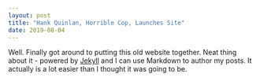 ```yaml
---
layout: post
title: "Hank Quinlan, Horrible Cop, Launches Site"
date: 2019-08-04
---
```


Well. Finally got around to putting this old website together. Neat thing about it - powered by [Jekyll](http://jekyllrb.com) and I can use Markdown to author my posts. It actually is a lot easier than I thought it was going to be.